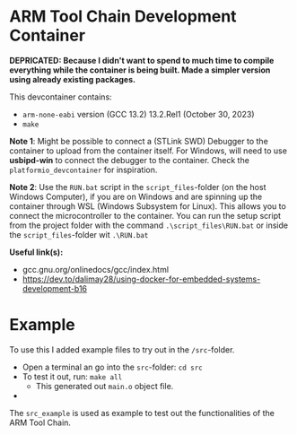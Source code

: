 # ARM Tool Chain Development Container

**DEPRICATED: Because I didn't want to spend to much time to compile everything while the container is being built. Made a simpler version using already existing packages.**

This devcontainer contains:
- `arm-none-eabi` version (GCC 13.2) 13.2.Rel1 (October 30, 2023)
- `make`



**Note 1**: Might be possible to connect a (STLink SWD) Debugger to the container to upload from the container itself. For Windows, will need to use **usbipd-win** to connect the debugger to the container. Check the `platformio_devcontainer` for inspiration.

**Note 2**: Use the `RUN.bat` script in the `script_files`-folder (on the host Windows Computer), if you are on Windows and are spinning up the container through WSL (Windows Subsystem for Linux). This allows you to connect the microcontroller to the container. You can run the setup script from the project folder with the command `.\script_files\RUN.bat` or inside the `script_files`-folder wit `.\RUN.bat`



**Useful link(s):**
- gcc.gnu.org/onlinedocs/gcc/index.html
- https://dev.to/dalimay28/using-docker-for-embedded-systems-development-b16

# Example

To use this I added example files to try out in the `/src`-folder.
- Open a terminal an go into the `src`-folder: `cd src`
- To test it out, run: `make all`
    - This generated out `main.o` object file.
- 


The `src_example` is used as example to test out the functionalities of the ARM Tool Chain.


